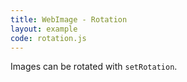 ```yaml
---
title: WebImage - Rotation
layout: example
code: rotation.js
---
```


Images can be rotated with <code>setRotation</code>.
